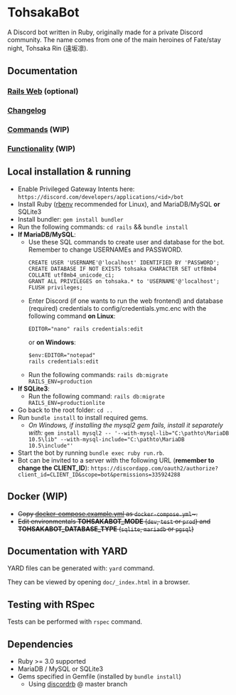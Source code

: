# TohsakaBot
A Discord bot written in Ruby, originally made for a private Discord community. The name comes from one of the main heroines of Fate/stay night, Tohsaka Rin (遠坂凛).

## Documentation

### [Rails Web](rails) (optional)

### [Changelog](CHANGELOG.md)

### [Commands](documentation/commands.md) (WIP)

### [Functionality](documentation/functionality.md) (WIP)

## Local installation & running
- Enable Privileged Gateway Intents here: `https://discord.com/developers/applications/<id>/bot`
- Install Ruby ([rbenv](https://github.com/rbenv/rbenv) recommended for Linux), and MariaDB/MySQL **or** SQLite3
- Install bundler: `gem install bundler`
- Run the following commands: `cd rails` && `bundle install`
- **If MariaDB/MySQL**:
  - Use these SQL commands to create user and database for the bot. Remember to change USERNAMEs and PASSWORD.
    ```
    CREATE USER 'USERNAME'@'localhost' IDENTIFIED BY 'PASSWORD';
    CREATE DATABASE IF NOT EXISTS tohsaka CHARACTER SET utf8mb4 COLLATE utf8mb4_unicode_ci;
    GRANT ALL PRIVILEGES on tohsaka.* to 'USERNAME'@'localhost';
    FLUSH privileges;
    ```
  - Enter Discord (if one wants to run the web frontend) and database (required) credentials to config/credentials.ymc.enc with the following command **on Linux**:
    ```
    EDITOR="nano" rails credentials:edit
    ```
    or **on Windows**:
    ```
    $env:EDITOR="notepad"
    rails credentials:edit
    ```
  - Run the following commands: `rails db:migrate RAILS_ENV=production`
- **If SQLite3**:
  - Run the following command: `rails db:migrate RAILS_ENV=productionlite`
- Go back to the root folder: `cd ..`
- Run `bundle install` to install required gems.
  - _On Windows, if installing the mysql2 gem fails, install it separately with:_
     `gem install mysql2 -- '--with-mysql-lib="C:\pathto\MariaDB 10.5\lib" --with-mysql-include="C:\pathto\MariaDB 10.5\include"'`
- Start the bot by running `bundle exec ruby run.rb`.
- Bot can be invited to a server with the following URL (**remember to change the CLIENT_ID**): 
   `https://discordapp.com/oauth2/authorize?client_id=CLIENT_ID&scope=bot&permissions=335924288`

## Docker (WIP)
- ~~Copy [docker-compose.example.yml](docker-compose.example.yml) as `docker-compose.yml`~.~~
- ~~Edit environmentals **TOHSAKABOT_MODE** (`dev`, `test` or `prod`) and **TOHSAKABOT_DATABASE_TYPE** (`sqlite`, `mariadb` or `pgsql`)~~

## Documentation with YARD
YARD files can be generated with: `yard` command.

They can be viewed by opening `doc/_index.html` in a browser.

## Testing with RSpec
Tests can be performed with `rspec` command.

## Dependencies
* Ruby >= 3.0 supported
* MariaDB / MySQL or SQLite3
* Gems specified in Gemfile (installed by `bundle install`)
  * Using [discordrb](https://github.com/shardlab/discordrb) @ master branch
